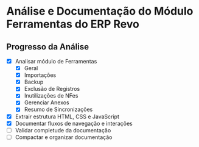 # Análise e Documentação do Módulo Ferramentas do ERP Revo

## Progresso da Análise

- [x] Analisar módulo de Ferramentas
  - [x] Geral
  - [x] Importações
  - [x] Backup
  - [x] Exclusão de Registros
  - [x] Inutilizações de NFes
  - [x] Gerenciar Anexos
  - [x] Resumo de Sincronizações
- [x] Extrair estrutura HTML, CSS e JavaScript
- [x] Documentar fluxos de navegação e interações
- [ ] Validar completude da documentação
- [ ] Compactar e organizar documentação
